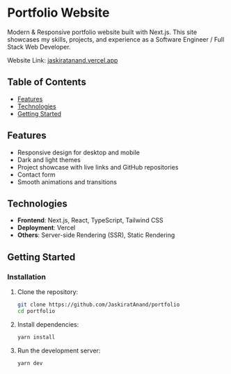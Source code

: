 # Portfolio Website

Modern & Responsive portfolio website built with Next.js. This site showcases my skills, projects, and experience as a Software Engineer / Full Stack Web Developer.

Website Link: [jaskiratanand.vercel.app](https://jaskiratanand.vercel.app/)

## Table of Contents

- [Features](#features)
- [Technologies](#technologies)
- [Getting Started](#getting-started)

## Features

- Responsive design for desktop and mobile
- Dark and light themes
- Project showcase with live links and GitHub repositories
- Contact form
- Smooth animations and transitions

## Technologies

- **Frontend**: Next.js, React, TypeScript, Tailwind CSS
- **Deployment**: Vercel
- **Others**: Server-side Rendering (SSR), Static Rendering

## Getting Started

### Installation

1. Clone the repository:
    ```bash
    git clone https://github.com/JaskiratAnand/portfolio
    cd portfolio
    ```

2. Install dependencies:
    ```bash
    yarn install
    ```

3. Run the development server:
    ```bash
    yarn dev
    ```
